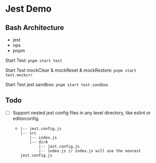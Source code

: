 # Jest Demo

## Bash Architecture

- jest
- nps
- pnpm

Start Test:
`pnpm start test`

Start Test mockClear & mockReset & mockRestore:
`pnpm start test.mockcrr`

Start Test jest sandbox:
`pnpm start test.sandbox`

## Todo

- [ ] Support nested jest config files in any level directory, like eslint or editorconfig.
  - ```shell
    |-- jest.config.js
    |-- src
        |-- index.js
        |-- dirA
            |-- jest.config.js
            |-- index.js // index.js will use the nearest jest.config.js
    ```
